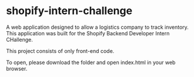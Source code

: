 # shopify-intern-challenge
A web application designed to allow a logistics company to track inventory. This application was built for the Shopify Backend Developer Intern CHallenge.


This project consists of only front-end code.

To open, please download the folder and open index.html in your web browser.
